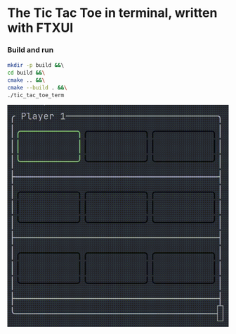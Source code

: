 # The Tic Tac Toe in terminal, written with FTXUI

### Build and run

```bash
mkdir -p build &&\ 
cd build &&\
cmake .. &&\
cmake --build . &&\
./tic_tac_toe_term 
```
![demo](images/demo.gif)

